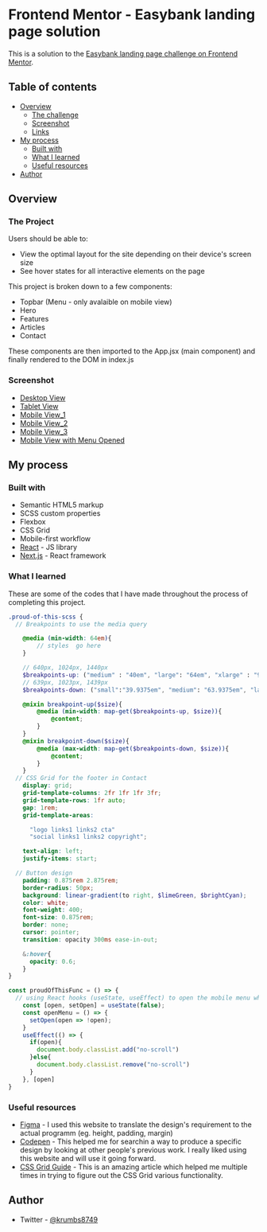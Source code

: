 # Frontend Mentor - Easybank landing page solution

This is a solution to the [Easybank landing page challenge on Frontend Mentor](https://www.frontendmentor.io/challenges/easybank-landing-page-WaUhkoDN). 

## Table of contents

- [Overview](#overview)
  - [The challenge](#the-challenge)
  - [Screenshot](#screenshot)
  - [Links](#links)
- [My process](#my-process)
  - [Built with](#built-with)
  - [What I learned](#what-i-learned)
  - [Useful resources](#useful-resources)
- [Author](#author)


## Overview

### The Project

Users should be able to:

- View the optimal layout for the site depending on their device's screen size
- See hover states for all interactive elements on the page

This project is broken down to a few components:
  - Topbar (Menu - only avalaible on mobile view)
  - Hero
  - Features
  - Articles
  - Contact

These components are then imported to the App.jsx (main component) and finally rendered to the DOM in index.js 

### Screenshot

- [Desktop View](./public/assets/Desktop_View.png)
- [Tablet View](./public/assets/Tablet_View.png)
- [Mobile View_1](./public/assets/Mobile_View_1.png) 
- [Mobile View_2](./public/assets/Mobile_View_2.png)
- [Mobile View_3](./public/assets/Mobile_View_3.png)
- [Mobile View with Menu Opened](./public/assets/Mobile_View_Menu_Open.png)


## My process

### Built with

- Semantic HTML5 markup
- SCSS custom properties
- Flexbox
- CSS Grid
- Mobile-first workflow
- [React](https://reactjs.org/) - JS library
- [Next.js](https://nextjs.org/) - React framework


### What I learned

These are some of the codes that I have made throughout the process of completing this project.


```scss
.proud-of-this-scss {
  // Breakpoints to use the media query

    @media (min-width: 64em){
        // styles  go here
    }

    // 640px, 1024px, 1440px
    $breakpoints-up: ("medium" : "40em", "large": "64em", "xlarge" : "90em");
    // 639px, 1023px, 1439px
    $breakpoints-down: ("small":"39.9375em", "medium": "63.9375em", "large" : "89..9375em");

    @mixin breakpoint-up($size){
        @media (min-width: map-get($breakpoints-up, $size)){
            @content;
        }
    }
    @mixin breakpoint-down($size){
        @media (max-width: map-get($breakpoints-down, $size)){
            @content;
        }
    }
  // CSS Grid for the footer in Contact
    display: grid;
    grid-template-columns: 2fr 1fr 1fr 3fr;
    grid-template-rows: 1fr auto;
    gap: 1rem;
    grid-template-areas: 

      "logo links1 links2 cta"
      "social links1 links2 copyright";

    text-align: left;
    justify-items: start;

  // Button design
    padding: 0.875rem 2.875rem;
    border-radius: 50px;
    background: linear-gradient(to right, $limeGreen, $brightCyan);
    color: white;
    font-weight: 400;
    font-size: 0.875rem;
    border: none;
    cursor: pointer;
    transition: opacity 300ms ease-in-out;

    &:hover{
      opacity: 0.6;
    }
}
```
```js
const proudOfThisFunc = () => {
  // using React hooks (useState, useEffect) to open the mobile menu while silmutaneously add/remove a class from the 'body' tag
    const [open, setOpen] = useState(false);
    const openMenu = () => {
      setOpen(open => !open);
    }
    useEffect(() => {
      if(open){
        document.body.classList.add("no-scroll")
      }else{
        document.body.classList.remove("no-scroll")
      }
    }, [open]
}
```


### Useful resources

- [Figma](https://www.figma.com/) - I used this website to translate the design's requirement to the actual programm (eg. height, padding, margin)
- [Codepen](https://codepen.io/) - This helped me for searchin a way to produce a specific design by looking at other people's previous work. I really liked using this website and will use it going forward.
- [CSS Grid Guide](https://css-tricks.com/snippets/css/complete-guide-grid/) - This is an amazing article which helped me multiple times in trying to figure out the CSS Grid various functionality.


## Author

- Twitter - [@krumbs8749](https://twitter.com/krumbs8749)



